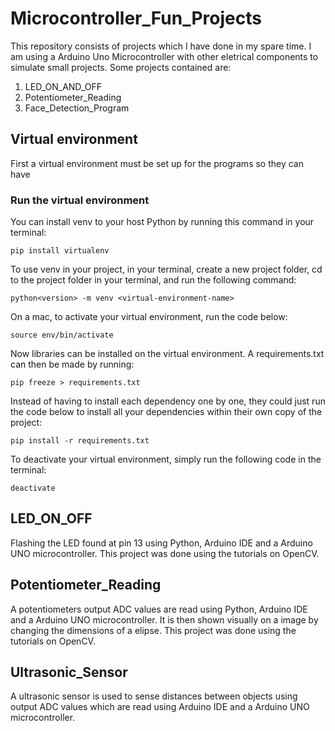 # Microcontroller_Fun_Projects
This repository consists of projects which I have done in my spare time. I am using a Arduino Uno Microcontroller with other eletrical components to simulate small projects. Some projects contained are:
1. LED_ON_AND_OFF 
2. Potentiometer_Reading
3. Face_Detection_Program
## Virtual environment
First a virtual environment must be set up for the programs so they can have 
### Run the virtual environment
You can install venv to your host Python by running this command in your terminal:
```
pip install virtualenv
```
To use venv in your project, in your terminal, create a new project folder, cd to the project folder in your terminal, and run the following command:
```
python<version> -m venv <virtual-environment-name>
```
On a mac, to activate your virtual environment, run the code below:
```
source env/bin/activate
```
Now libraries can be installed on the virtual environment. A requirements.txt can then be made by running:
```
pip freeze > requirements.txt
```
Instead of having to install each dependency one by one, they could just run the code below to install all your dependencies within their own copy of the project:
```
pip install -r requirements.txt
```
To deactivate your virtual environment, simply run the following code in the terminal:
```
deactivate
```
## LED_ON_OFF
Flashing the LED found at pin 13 using Python, Arduino IDE and a Arduino UNO microcontroller. This project was done using the tutorials on OpenCV.
## Potentiometer_Reading
A potentiometers output ADC values are read using Python, Arduino IDE and a Arduino UNO microcontroller. It is then shown visually on a image by changing the dimensions of a elipse. This project was done using the tutorials on OpenCV.
## Ultrasonic_Sensor
A ultrasonic sensor is used to sense distances between objects using output ADC values which are read using Arduino IDE and a Arduino UNO microcontroller. 
